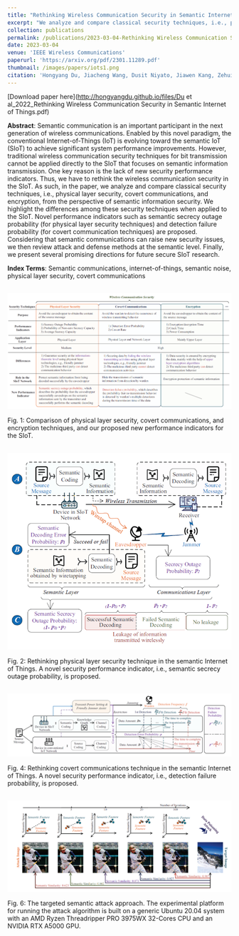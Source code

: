 ```yaml
---
title: "Rethinking Wireless Communication Security in Semantic Internet of Things"
excerpt: "We analyze and compare classical security techniques, i.e., physical layer security, covert communications, and encryption, from the perspective of semantic information security. We highlight the differences among these security techniques when applied to the SIoT. Novel performance indicators such as semantic secrecy outage probability (for physical layer security techniques) and detection failure probability (for covert communication techniques) are proposed."
collection: publications
permalink: /publications/2023-03-04-Rethinking Wireless Communication Security in Semantic Internet of Things
date: 2023-03-04
venue: 'IEEE Wireless Communications'
paperurl: 'https://arxiv.org/pdf/2301.11289.pdf'
thumbnail: /images/papers/iots1.png
citation: 'Hongyang Du, Jiacheng Wang, Dusit Niyato, Jiawen Kang, Zehui Xiong, Mohsen Guizani, and Dong In Kim. "Rethinking Wireless Communication Security in Semantic Internet of Things." arXiv preprint arXiv:2210.04474 (2022).'
---
```


[Download paper here](http://hongyangdu.github.io/files/Du et al_2022_Rethinking Wireless Communication Security in Semantic Internet of Things.pdf)


**Abstract**: Semantic communication is an important participant in the next generation of wireless communications. Enabled by this novel paradigm, the conventional Internet-of-Things (IoT) is evolving toward the semantic IoT (SIoT) to achieve significant system performance improvements. However, traditional wireless communication security techniques for bit transmission cannot be applied directly to the SIoT that focuses on semantic information transmission. One key reason is the lack of new security performance indicators. Thus, we have to rethink the wireless communication security in the SIoT. As such, in the paper, we analyze and compare classical security techniques, i.e., physical layer security, covert communications, and encryption, from the perspective of semantic information security. We highlight the differences among these security techniques when applied to the SIoT. Novel performance indicators such as semantic secrecy outage probability (for physical layer security techniques) and detection failure probability (for covert communication techniques) are proposed. Considering that semantic communications can raise new security issues, we then review attack and defense methods at the semantic level. Finally, we present several promising directions for future secure SIoT research.

**Index Terms**: Semantic communications, internet-of-things, semantic noise, physical layer security, covert communications

<br/><img src='/images/papers/iots1.png' width = "700">

Fig. 1: Comparison of physical layer security, covert communications, and encryption techniques, and our proposed new performance indicators for the SIoT.

<br/><img src='/images/papers/iots2.png' width = "700">

Fig. 2: Rethinking physical layer security technique in the semantic Internet of Things. A novel security performance indicator, i.e., semantic secrecy outage probability, is proposed.

<br/><img src='/images/papers/iots4.png' width = "700">

Fig. 4: Rethinking covert communications technique in the semantic Internet of Things. A novel security performance indicator, i.e., detection failure probability, is proposed.

<br/><img src='/images/papers/iots6.png' width = "700">

Fig. 6: The targeted semantic attack approach. The experimental platform for running the attack algorithm is built on a generic Ubuntu 20.04 system with an AMD Ryzen Threadripper PRO 3975WX 32-Cores CPU and an NVIDIA RTX A5000 GPU.